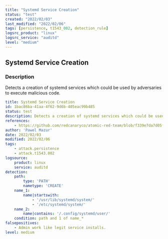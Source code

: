 ```yaml
---
title: "Systemd Service Creation"
status: "test"
created: "2022/02/03"
last_modified: "2022/02/06"
tags: [persistence, t1543_002, detection_rule]
logsrc_product: "linux"
logsrc_service: "auditd"
level: "medium"
---
```


## Systemd Service Creation

### Description

Detects a creation of systemd services which could be used by adversaries to execute malicious code.

```yml
title: Systemd Service Creation
id: 1bac86ba-41aa-4f62-9d6b-405eac99b485
status: test
description: Detects a creation of systemd services which could be used by adversaries to execute malicious code.
references:
    - https://github.com/redcanaryco/atomic-red-team/blob/f339e7da7d05f6057fdfcdd3742bfcf365fee2a9/atomics/T1543.002/T1543.002.md
author: 'Pawel Mazur'
date: 2022/02/03
modified: 2022/02/06
tags:
    - attack.persistence
    - attack.t1543.002
logsource:
    product: linux
    service: auditd
detection:
    path:
        type: 'PATH'
        nametype: 'CREATE'
    name_1:
        name|startswith:
            - '/usr/lib/systemd/system/'
            - '/etc/systemd/system/'
    name_2:
        name|contains: '/.config/systemd/user/'
    condition: path and 1 of name_*
falsepositives:
    - Admin work like legit service installs.
level: medium

```
